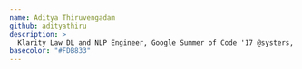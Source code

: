 ```yaml
---
name: Aditya Thiruvengadam
github: adityathiru
description: >
  Klarity Law DL and NLP Engineer, Google Summer of Code '17 @systers, Tech Enthusiast, Part-time Musician / Part-time Developer :p Currently working on Hardware Programming, OpenCV, ML and AI
basecolor: "#FDB833"
---
```

